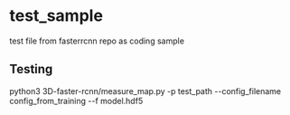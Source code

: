 # test_sample
test file from fasterrcnn repo as coding sample
## Testing
python3 3D-faster-rcnn/measure_map.py -p test_path --config_filename config_from_training --f model.hdf5
